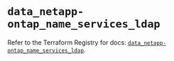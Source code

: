 # `data_netapp-ontap_name_services_ldap`

Refer to the Terraform Registry for docs: [`data_netapp-ontap_name_services_ldap`](https://registry.terraform.io/providers/netapp/netapp-ontap/2.3.0/docs/data-sources/name_services_ldap).
